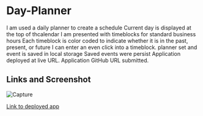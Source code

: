 # Day-Planner
I am used a daily planner to create a schedule
Current day is displayed at the top of thcalendar
I am presented with timeblocks for standard business hours
Each timeblock is color coded to indicate whether it is in the past, present, or future
I can enter an even click into a timeblock.
planner set  and  event is saved in local storage
Saved events were  persist
Application deployed at live URL.
Application GitHub URL submitted.

## Links and Screenshot

![Capture](https://user-images.githubusercontent.com/77940481/122941027-febc7d00-d342-11eb-8680-92b2d4211b93.PNG)

[Link to deployed app](https://dereatom.github.io/Day-Planner/)
